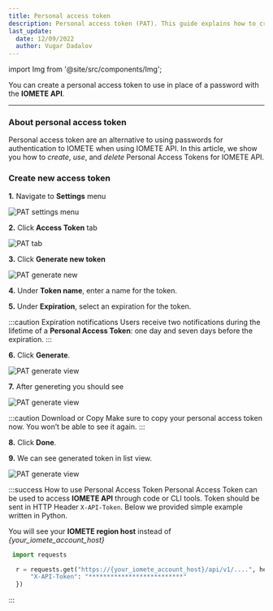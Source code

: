 ```yaml
---
title: Personal access token
description: Personal access token (PAT). This guide explains how to create personal access token in IOMETE
last_update:
  date: 12/09/2022
  author: Vugar Dadalov
---
```


import Img from '@site/src/components/Img';

<!-- Hi! In this guide, we will explain how to create personal access token in **IOMETE**. -->
You can create a personal access token to use in place of a password with the **IOMETE API**.

---

### About personal access token
Personal access token are an alternative to using passwords for authentication to IOMETE when using IOMETE API.
In this article, we show you how to *create*, *use*, and *delete* Personal Access Tokens for IOMETE API.


### Create new access token

**1.** Navigate to **Settings** menu
   
<Img src="/img/guides/pat/pat-go-to-settings.png"
  alt="PAT settings menu" padding={16}/>

**2.** Click **Access Token** tab
   
<Img src="/img/guides/pat/pat-tab.png"
  alt="PAT tab" padding={16}/>


**3.** Click **Generate new token**

<Img src="/img/guides/pat/pat-generate.png"
  alt="PAT generate new" padding={16}/>

**4.** Under **Token name**, enter a name for the token.

**5.** Under **Expiration**, select an expiration for the token.

:::caution Expiration notifications
Users receive two notifications during the lifetime of a **Personal Access Token**: one day and seven days before the expiration.
:::

**6.** Click **Generate**.

<Img src="/img/guides/pat/pat-generate-view.png"
  alt="PAT generate view" padding={16}/>

**7.** After genereting you should see

<Img src="/img/guides/pat/pat-generated-view.png"
  alt="PAT generate view" padding={16}/>

:::caution Download or Copy
Make sure to copy your personal access token now. You won’t be able to see it again.
:::

**8.** Click **Done**.
   
**9.** We can see generated token in list view.

<Img src="/img/guides/pat/pat-list.png"
  alt="PAT generate view" padding={16}/>




:::success How to use Personal Access Token
Personal Access Token can be used to access **IOMETE API** through code or CLI tools. Token should be sent in HTTP Header `X-API-Token`. Below we provided simple example written in Python. 

You will see your **IOMETE region host** instead of *{your_iomete_account_host}*

```python
 import requests

  r = requests.get("https://{your_iomete_account_host}/api/v1/....", headers = {
	  "X-API-Token": "**************************"
  })
```

:::